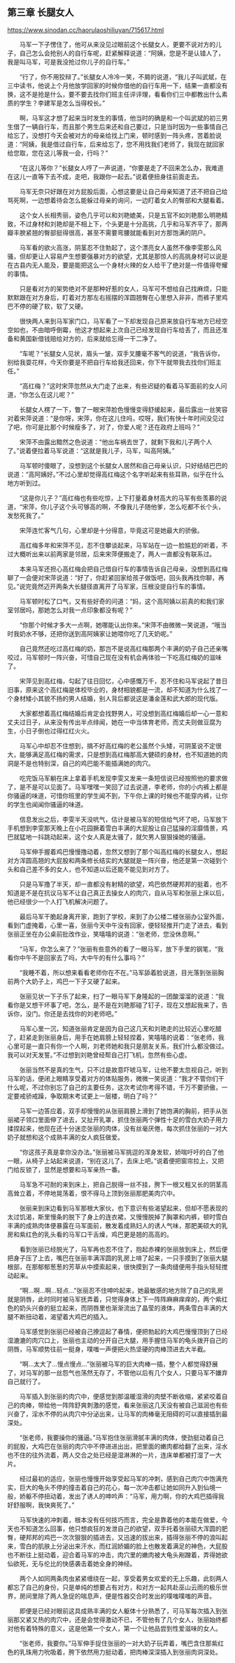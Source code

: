 ## 第三章 长腿女人

https://www.sinodan.cc/haorulaoshiliuyan/715617.html

　　马军一下子愣住了，他可从来没见过眼前这个长腿女人，更要不说对方的儿子，自己怎么会抢别人的自行车呢，赶紧解释说道：“阿姨，您是不是认错人了，我是叫马军，可是我没抢过你儿子的自行车。”

　　“行了，你不用狡辩了。”长腿女人冷冷一笑，不屑的说道，“我儿子叫武斌，在三中读书，他说上个月他放学回家的时候你借他的自行车用一下，结果一直都没有换，这不是抢是什么，要不要去找你们班主任评评理，看看你们三中都教出什么素质的学生？李建军是怎么当得校长。”

　　啊，马军这才想了起来当时发生的事情，他当时的确是和一个叫武斌的初三男生借了一辆自行车，而且那个男生后来还和自己要过，只是当时因为一些事情自己给忘了，没想打今天会被对方的母亲给找上门来，顿时感到一阵头疼，苦着脸说道：“阿姨，我是借过自行车，后来给忘了，您不用找我们老师了，我现在就回家给您取，您在这儿等我一会，行吗？”

　　“在这儿等你？”长腿女人哼了一声说道，“你要是走了不回来怎么办，我难道在这儿一直等下去不成，走吧，我跟你一起去。”说着便扭身往前面走去。

　　马军无奈只好跟在对方屁股后面，心想这要是让自己母亲知道了还不把自己给骂死啊，一边想着待会怎么能躲过母亲的询问，一边盯着女人的臀部和大腿看着。

　　这个女人长相秀丽，姿色几乎可以和刘艳媲美，只是五官不如刘艳那么明艳精致，不过身材和刘艳却是不相上下，个头更是十分高挑，几乎和马军齐平了，那两瓣丰腴紧翘的臀部挺得很高，甚至不需要弯腰就能看到对方那饱满的阴户。

　　马军看的欲火高涨，阴茎忍不住勃起了，这个漂亮女人虽然不像李雯那么风骚，但却更让人容易产生想要强暴对方的欲望，尤其是那惊人的高挑身材可以说是在古县内无人能及，要是能把这么一个身材火辣的女人给干了绝对是一件值得夸耀的事情。

　　只是看对方的架势绝对不是那种好惹的女人，马军可不想给自己找麻烦，只能默默跟在对方身后，盯着对方那左右摇摆的浑圆翘臀在心里想入非非，而裤子里鸡巴不停的硬了软，软了又硬。

　　很快两人来到马军家门口，马军看了一下却发现自己原来放自行车地方已经空空如也，不由暗呼倒霉，他这才想起来上次自己已经发现自行车给丢了，而且还准备和黄国新借钱赔给对方的，后来就给忘得一干二净了。

　　“车呢？”长腿女人见状，眉头一皱，双手叉腰毫不客气的说道，“我告诉你，别给我耍花样，今天你要是不把自行车给我还回来，你下午就带我去找你们班主任。”

　　“高红梅？”这时宋萍忽然从大门走了出来，有些迟疑的看着马军面前的女人问道，“你怎么在这儿呢？”

　　长腿女人楞了一下，瞥了一眼宋萍脸色慢慢变得舒缓起来，最后露出一丝笑容对着宋萍说道：“是你呀，宋萍，你在这儿住吗，哎呀，我们有快十年时间没见过了吧，你可是比那个时候瘦多了，对了，你爱人呢？还在政府上班吗？”

　　宋萍不由露出黯然之色说道：“他出车祸去世了，就剩下我和儿子两个人了。”说着便拉着马军说道：“这就是我儿子，马军，叫高阿姨。”

　　马军顿时傻眼了，没想到这个长腿女人居然和自己母亲认识，只好结结巴巴的说道：“高阿姨好。”不过心里却觉得高红梅这个名字听起来有些耳熟，似乎在什么地方听到过。

　　“这是你儿子？”高红梅也有些吃惊，上下打量着身材高大的马军有些羡慕的说道，“宋萍，你儿子这个头可够高的啊，不像我儿子随他爹，怎么吃都不长个头，发愁死我了。”

　　宋萍连忙客气几句，心里却是十分得意，毕竟这可是她最大的骄傲。

　　高红梅多年和宋萍不见，忍不住攀谈起来，马军站在一边一脸尴尬的听着，不过大概听出来以前两家是邻居，后来宋萍便搬走了，两人一直都没有联系过。

　　本来马军还担心高红梅会把自己借自行车的事情告诉自己母亲，没想到高红梅聊了一会便对宋萍说道：“好了，你赶紧回家给孩子做饭吧，回头我再找你聊，再见。”说完竟然迈开两条大长腿径直离开了马军家，压根没提自行车的事情。

　　马军顿时松了口气，又有些好奇的问道：“妈，这个高阿姨以前真的和我们家室邻居吗，那她怎么对我一点印象都没有呢？”

　　“你那个时候才多大一点啊，她哪能认出你来。”宋萍不由微微一笑说道，“哦当时我奶水不够，还把你送到高阿姨家让她喂你吃了几天奶呢。”

　　自己竟然还吃过高红梅的奶，那岂不是说高红梅那两个丰满的奶子自己还亲嘴咬过，马军顿时一阵兴奋，可惜自己现在没有机会再体验一下吃高红梅奶的滋味了。

　　宋萍见到高红梅，勾起了往日回忆，心中感慨万千，忍不住和马军说起了昔日旧事，原来这个高红梅是体校毕业的，身材相貌都是一流，却不知道为什么找了一个身材矮小其貌不扬的男人结婚，别人背后都说这是潘金莲和武大郎的现代版。

　　大家都想着高红梅结婚后肯定会找野男人，可没想到高红梅婚后却一心一意和丈夫过日子，从来没有传出半点绯闻，她在一中当体育老师，而丈夫则做豆腐为生，小日子倒也过得红红火火。

　　马军心中却忍不住想到，搞不好高红梅的老公虽然个头矮，可阴茎说不定很大，能够满足高红梅的需求，只是想到高红梅那高大健硕的身材，也不知道她的肉洞是不是也特别深，自己的鸡巴能不能插满她的肉穴。

　　吃完饭马军躺在床上拿着手机发现李雯又发来一条短信说已经按照他的要求做了，是不是可以见面了。马军嘿嘿一笑回了过去说道，李老师，你的小内裤上都是你骚逼的味道，可惜你班里的学生闻不到，下午你上课的时候也不能穿内裤，让你的学生也闻闻你骚逼的味道。

　　信息发出之后，李雯半天没吭气，估计是被马军的短信给气坏了吧，马军放下手机想到李雯那天晚上在小花园撅着雪白丰满的大屁股让自己猛操的淫靡情景，鸡巴就猛地一抖跳动起来，这个女人真是太骚了，就欠男人狠狠操她的骚逼。

　　马军伸手握着鸡巴慢慢撸动着，忽然又想到了那个叫高红梅的长腿女人，想起对方浑圆高翘的大屁股和两条修长结实的大腿就是一阵兴奋，他还是第一次碰到个头和自己差不多的女人，也不知道以后还能不能见到对方了。

　　只是马军撸了半天，却一直都没有射精的欲望，鸡巴依然硬邦邦的挺着，也不知道是不是在抗议马军不让自己真正去操女人的肉穴，自从马军和张丽上床以后，他已经很少一个人打飞机解决问题了。

　　最后马军干脆起身离开家，跑到了学校，来到了办公楼二楼张丽办公室外面，看到门虚掩着，心里一喜，张丽今天中午没有回家，便轻轻推开门走了进去，看到张丽正坐在办公桌前批改作业，笑嘻嘻的说道：“张老师，您没休息啊。”

　　“马军，你怎么来了？”张丽有些意外的看了一眼马军，放下手里的钢笔，“我看你中午不是回家去了吗，大中午的有什么事吗？”

　　“我睡不着，所以想来看看老师你在不在。”马军舔着脸说道，目光落到张丽胸前两个大奶子上，鸡巴一下子又硬了起来。

　　张丽见状一下子乐了起来，扫了一眼马军下身隆起的一团酸溜溜的说道：“我看你是又想干坏事了吧，怎么，是不是在刘艳那碰了钉子，现在又想起我来了，告诉你，没门。你还是去找你的刘老师吧。”

　　马军心里一沉，知道张丽肯定是因为自己这几天和刘艳走的比较近心里吃醋了，赶紧走到张丽身后，用手在她肩膀上轻轻捏着，笑嘻嘻的说着：“张老师，我心里可是一直只有你一个人啊，刘老师她和我只是朋友关系，我们什么都没做过。我可以对天发誓。”不过想到刘艳曾经帮自己打飞机，忽然有些心虚。

　　张丽当然不是真的生气，只不过是故意吓唬马军，让他不要太忽视自己，听到马军的话，便闭上眼睛享受着对方的体贴服务，微微一笑说道：“我才不管你们干什么呢，不过你别忘了自己的主要任务，这次考试你考得不错，千万不要骄傲，一定要戒骄戒躁，争取期末考试更上一层楼，明白了吗？”

　　马军一边答应着，双手却慢慢的从张丽肩膀上滑到了她饱满的胸前，把手从张丽裙子领口里面伸了进去，又扯开乳罩，抓住张丽两个弹性十足的雪白大奶子用力揉捏起来，他现在还十分迷恋张丽的肉体，没有丝毫厌倦，每次抓住张丽的一对大奶子就想和这个成熟丰满的女人疯狂做爱。

　　“你这孩子真是拿你没办法。”张丽被马军挑逗的浑身发软，娇喘吁吁的白了他一眼，从椅子上站起来说道，“别在这儿了，去床上吧。”说着便把窗帘拉上，又把门给反锁了，显然是想要和马军亲热一番。

　　马军急不可耐的来到床上，把自己脱得一丝不挂，胯下一根又粗又长的阴茎高高耸立着，不停地晃荡着，恨不得马上顶到张丽那肥美肉穴中。

　　张丽来到床边看到马军那根大家伙，也下意识有些渴望起来，但却不愿表现的太过饥渴，斯里慢条的脱下了身上的连衣裙，又慢慢脱掉了胸罩和内裤，顿时雪白丰满的成熟肉体便暴露在马军面前，散发着成熟妇人的诱人气味，那肥美硕大的乳房和紫红色的乳头看的马军口干舌燥，鸡巴更是翘的高高的。

　　看到张丽已经脱光了，马军再也忍不住了，抱起赤裸的张丽放到床上，然后便把身子压了上去，嘴巴在张丽丰满浑圆的乳房上啃了起来，一只手摸到了张丽大腿根部，在那郁郁葱葱的芳草从中摸索起来，很快摸到了一条肉缝便用手指头轻轻搅动起来。

　　“啊…啊…啊…轻点…”张丽忍不住呻吟起来，她最敏感的地方除了自己的乳房就是阴唇，此时同时被马军抚弄着，只觉得身体上下一阵阵麻麻痒痒的，两个紫红色的奶头兴奋的挺立起来，而阴唇里也渐渐流出了晶莹的液体，两条雪白丰满的大腿不断扭动着，渴望着大鸡巴的插入。

　　马军感觉到张丽已经被自己撩逗起了春情，便把勃起的大鸡巴慢慢顶到了已经湿漉漉的肉穴口上，张丽也主动的分开自己大腿，用手握住马军的龟头拨开自己的阴唇，马军顺势往前一挺身，噗嗤一声便把火热坚硬的肉棒顶进去大半截。

　　“啊…太大了…慢点慢点…”张丽被马军的巨大肉棒一插，整个人都觉得舒展了，对马军的那一丝怨气也荡然无存了，不管他以后有几个女人，只要马军不嫌弃自己就行了。

　　马军插入到张丽的肉穴中，便感觉到那温暖湿滑的肉壁不断收缩，紧紧咬着自己的肉棒，带给他一阵阵舒爽刺激的感觉，看来张丽这几天没有被自己滋润也有些兴奋了，淫水不停的从肉穴中分泌出来，让马军的肉棒毫无阻碍的可以直接插到最深处。

　　“张老师，我要操你的骚逼。”马军抱住张丽滑腻丰满的肉体，使劲挺动着自己的屁股，大鸡巴在张丽的肉穴中不停进进出出，把里面的嫩肉都给翻了出来，淫水也不住的往外流着，两人交合之处已经是湿淋淋的一片，连床单都被打湿了一大片。

　　经过最初的适应，张丽也慢慢开始享受起马军的冲刺，感到自己肉穴中饱满充实，巨大的龟头不停的撞击着自己的花心，每一次冲击都让她如同升入到仙境一般，娇躯不停扭动着，发出了诱人的呻吟声：“马军，用力啊，你的大鸡巴插得我好舒服啊，我快爽死了。”

　　马军快速的冲刺着，根本没有任何技巧而言，完全是靠着他的本能在做爱，今天也不知道怎么回事，他只想疯狂的发泄自己的欲望，双手托着张丽硕大浑圆的肥臀，硬邦邦的鸡巴一次次狠狠的插进去，又迅速的拔出来，插得张丽不停的浪叫起来，雪白的肌肤上分泌出来汗水，而红润娇媚的脸上也散发着满足的神色，大屁股也不断往上挺动着，迎合着马军的冲击，肉穴里的嫩肉被大龟头剐蹭着，弄得她欲仙欲死，无与伦比的快感袭击着她全身的神经。

　　两个人如同两条肉虫紧紧缠绕在一起，享受着男女欢爱的无上乐趣，此刻两人都忘了自己的身份，只是单纯的想要占有对方，和对方一起共赴巫山云雨的极乐世界，房间里除了两人急促的喘息声，便是性器交合时发出的噗嗤噗嗤的声音。

　　即便是已经对眼前这具成熟丰满的女人躯体十分熟悉了，可马军每次插入到张丽那又紧又热的肉穴中，还是会觉得激动不已，不管他有了几个女人，张丽始终都对他有着特殊的意义，这是他第一个女人，第一个让他品尝到性爱滋味的女人。

　　“张老师，我要你。”马军伸手捉住张丽的一对大奶子玩弄着，嘴巴含住那紫红色的乳珠用力吮吸着，胯下依然用力挺动着，把肉棒深深插入到张丽肉洞深处。

